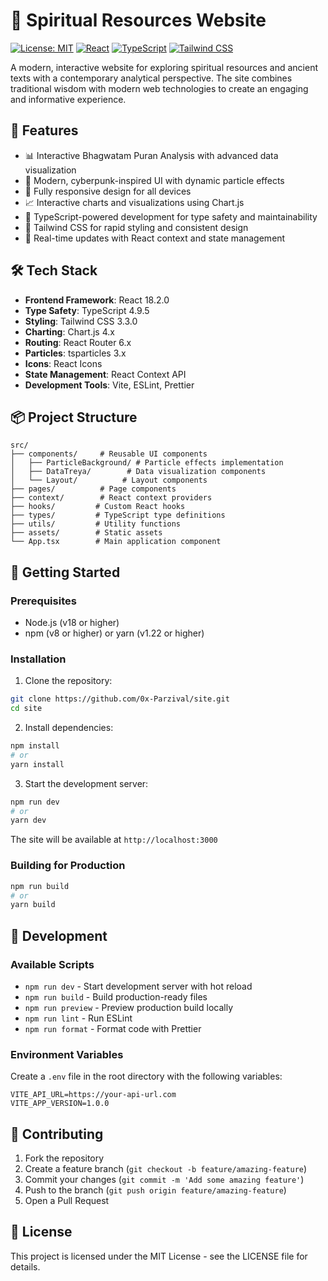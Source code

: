 # 🌟 Spiritual Resources Website

[![License: MIT](https://img.shields.io/badge/License-MIT-yellow.svg)](https://opensource.org/licenses/MIT)
[![React](https://img.shields.io/badge/React-v18.2.0-blue.svg)](https://reactjs.org/)
[![TypeScript](https://img.shields.io/badge/TypeScript-v4.9.5-blue.svg)](https://www.typescriptlang.org/)
[![Tailwind CSS](https://img.shields.io/badge/Tailwind_CSS-v3.3.0-blue.svg)](https://tailwindcss.com/)

A modern, interactive website for exploring spiritual resources and ancient texts with a contemporary analytical perspective. The site combines traditional wisdom with modern web technologies to create an engaging and informative experience.

## 🚀 Features

- 📊 Interactive Bhagwatam Puran Analysis with advanced data visualization
- 🎨 Modern, cyberpunk-inspired UI with dynamic particle effects
- 📱 Fully responsive design for all devices
- 📈 Interactive charts and visualizations using Chart.js
- 🎯 TypeScript-powered development for type safety and maintainability
- 🎨 Tailwind CSS for rapid styling and consistent design
- 🔄 Real-time updates with React context and state management

## 🛠️ Tech Stack

- **Frontend Framework**: React 18.2.0
- **Type Safety**: TypeScript 4.9.5
- **Styling**: Tailwind CSS 3.3.0
- **Charting**: Chart.js 4.x
- **Routing**: React Router 6.x
- **Particles**: tsparticles 3.x
- **Icons**: React Icons
- **State Management**: React Context API
- **Development Tools**: Vite, ESLint, Prettier

## 📦 Project Structure

```
src/
├── components/     # Reusable UI components
│   ├── ParticleBackground/ # Particle effects implementation
│   ├── DataTreya/        # Data visualization components
│   └── Layout/          # Layout components
├── pages/          # Page components
├── context/        # React context providers
├── hooks/         # Custom React hooks
├── types/         # TypeScript type definitions
├── utils/         # Utility functions
├── assets/        # Static assets
└── App.tsx        # Main application component
```

## 🚀 Getting Started

### Prerequisites

- Node.js (v18 or higher)
- npm (v8 or higher) or yarn (v1.22 or higher)

### Installation

1. Clone the repository:
```bash
git clone https://github.com/0x-Parzival/site.git
cd site
```

2. Install dependencies:
```bash
npm install
# or
yarn install
```

3. Start the development server:
```bash
npm run dev
# or
yarn dev
```

The site will be available at `http://localhost:3000`

### Building for Production

```bash
npm run build
# or
yarn build
```

## 🎯 Development

### Available Scripts

- `npm run dev` - Start development server with hot reload
- `npm run build` - Build production-ready files
- `npm run preview` - Preview production build locally
- `npm run lint` - Run ESLint
- `npm run format` - Format code with Prettier

### Environment Variables

Create a `.env` file in the root directory with the following variables:

```env
VITE_API_URL=https://your-api-url.com
VITE_APP_VERSION=1.0.0
```

## 🤝 Contributing

1. Fork the repository
2. Create a feature branch (`git checkout -b feature/amazing-feature`)
3. Commit your changes (`git commit -m 'Add some amazing feature'`)
4. Push to the branch (`git push origin feature/amazing-feature`)
5. Open a Pull Request

## 📝 License

This project is licensed under the MIT License - see the LICENSE file for details.

